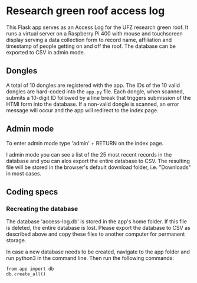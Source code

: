 # Research green roof access log

This Flask app serves as an Access Log for the UFZ research green roof. It runs a virtual server on a Raspberry Pi 400 with mouse and touchscreen display serving a data collection form to record name, affiliation and timestamp of people getting on and off the roof. The database can be exported to CSV in admin mode.

## Dongles

A total of 10 dongles are registered with the app. The IDs of the 10 valid dongles are hard-coded into the `app.py` file. Each dongle, when scanned, submits a 10-digit ID followed by a line break that triggers submission of the HTMl form into the database. If a non-valid dongle is scanned, an error message will occur and the app will redirect to the index page.

## Admin mode

To enter admin mode type 'admin' + RETURN on the index page.

I admin mode you can see a list of the 25 most recent records in the database and you can alos export the entire database to CSV. The resulting file will be stored in the browser's default download folder, i.e. "Downloads" in most cases.

## Coding specs

### Recreating the database

The database 'access-log.db' is stored in the app's home folder. If this file is deleted, the entire database is lost. Please export the database to CSV as described above and copy these files to another computer for permanent storage.

In case a new database needs to be created, navigate to the app folder and run python3 in the command line. Then run the following commands:

```
from app import db
db.create_all()
```



